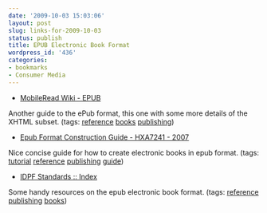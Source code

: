 ```yaml
---
date: '2009-10-03 15:03:06'
layout: post
slug: links-for-2009-10-03
status: publish
title: EPUB Electronic Book Format
wordpress_id: '436'
categories:
- bookmarks
- Consumer Media
---
```


  * [MobileRead Wiki - EPUB](http://wiki.mobileread.com/wiki/EPUB)


Another guide to the ePub format, this one with some more details of the XHTML subset. (tags: [reference](http://delicious.com/eob/reference) [books](http://delicious.com/eob/books) [publishing](http://delicious.com/eob/publishing))


  * [Epub Format Construction Guide - HXA7241 - 2007](http://www.hxa.name/articles/content/epub-guide_hxa7241_2007.html)


Nice concise guide for how to create electronic books in epub format. (tags: [tutorial](http://delicious.com/eob/tutorial) [reference](http://delicious.com/eob/reference) [publishing](http://delicious.com/eob/publishing) [guide](http://delicious.com/eob/guide))


  * [IDPF Standards :: Index](http://www.idpf.org/forums/)


Some handy resources on the epub electronic book format. (tags: [reference](http://delicious.com/eob/reference) [publishing](http://delicious.com/eob/publishing) [books](http://delicious.com/eob/books))



